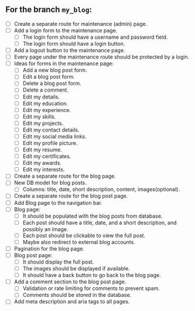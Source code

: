 ## For the branch `my_blog`:

- [ ] Create a separate route for maintenance (admin) page.
- [ ] Add a login form to the maintenance page.
  - [ ] The login form should have a username and password field.
  - [ ] The login form should have a login button.
- [ ] Add a logout button to the maintenance page.
- [ ] Every page under the maintenance route should be protected by a login.
- [ ] Ideas for forms in the maintenance page:
  - [ ] Add a new blog post form.
  - [ ] Edit a blog post form.
  - [ ] Delete a blog post form.
  - [ ] Delete a comment.
  - [ ] Edit my details.
  - [ ] Edit my education.
  - [ ] Edit my experience.
  - [ ] Edit my skills.
  - [ ] Edit my projects.
  - [ ] Edit my contact details.
  - [ ] Edit my social media links.
  - [ ] Edit my profile picture.
  - [ ] Edit my resume.
  - [ ] Edit my certificates.
  - [ ] Edit my awards.
  - [ ] Edit my interests.
- [ ] Create a separate route for the blog page.
- [ ] New DB model for blog posts.
  - [ ] Columns: title, date, short description, content, images(optional).
- [ ] Create a separate route for the blog post page.
- [ ] Add Blog page to the navigation bar.
- [ ] Blog page:
  - [ ] It should be populated with the blog posts from database.
  - [ ] Each post should have a title, date, and a short description, and possibly an image.
  - [ ] Each post should be clickable to view the full post.
  - [ ] Maybe also redirect to external blog accounts.
- [ ] Pagination for the blog page.
- [ ] Blog post page:
  - [ ] It should display the full post.
  - [ ] The images should be displayed if available.
  - [ ] It should have a back button to go back to the blog page.
- [ ] Add a comment section to the blog post page.
  - [ ] Validation or rate limiting for comments to prevent spam.
  - [ ] Comments should be stored in the database.
- [ ] Add meta description and aria tags to all pages.
